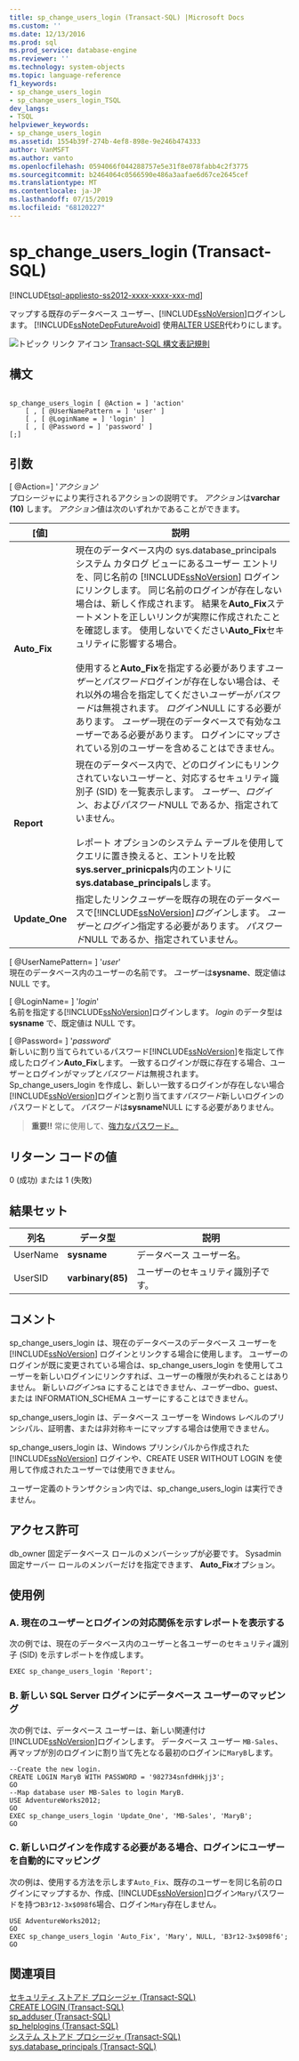 ```yaml
---
title: sp_change_users_login (Transact-SQL) |Microsoft Docs
ms.custom: ''
ms.date: 12/13/2016
ms.prod: sql
ms.prod_service: database-engine
ms.reviewer: ''
ms.technology: system-objects
ms.topic: language-reference
f1_keywords:
- sp_change_users_login
- sp_change_users_login_TSQL
dev_langs:
- TSQL
helpviewer_keywords:
- sp_change_users_login
ms.assetid: 1554b39f-274b-4ef8-898e-9e246b474333
author: VanMSFT
ms.author: vanto
ms.openlocfilehash: 0594066f044288757e5e31f8e078fabb4c2f3775
ms.sourcegitcommit: b2464064c0566590e486a3aafae6d67ce2645cef
ms.translationtype: MT
ms.contentlocale: ja-JP
ms.lasthandoff: 07/15/2019
ms.locfileid: "68120227"
---
```

# <a name="sp_change_users_login-transact-sql"></a>sp_change_users_login (Transact-SQL)
[!INCLUDE[tsql-appliesto-ss2012-xxxx-xxxx-xxx-md](../../includes/tsql-appliesto-ss2012-xxxx-xxxx-xxx-md.md)]

  マップする既存のデータベース ユーザー、[!INCLUDE[ssNoVersion](../../includes/ssnoversion-md.md)]ログインします。 [!INCLUDE[ssNoteDepFutureAvoid](../../includes/ssnotedepfutureavoid-md.md)] 使用[ALTER USER](../../t-sql/statements/alter-user-transact-sql.md)代わりにします。  
  
  
 ![トピック リンク アイコン](../../database-engine/configure-windows/media/topic-link.gif "トピック リンク アイコン") [Transact-SQL 構文表記規則](../../t-sql/language-elements/transact-sql-syntax-conventions-transact-sql.md)  
  
## <a name="syntax"></a>構文  
  
```  
  
sp_change_users_login [ @Action = ] 'action'   
    [ , [ @UserNamePattern = ] 'user' ]   
    [ , [ @LoginName = ] 'login' ]   
    [ , [ @Password = ] 'password' ]  
[;]  
```  
  
## <a name="arguments"></a>引数  
 [ @Action=] '*アクション*'  
 プロシージャにより実行されるアクションの説明です。 *アクション*は**varchar (10)** します。 *アクション*値は次のいずれかであることができます。  
  
|[値]|説明|  
|-----------|-----------------|  
|**Auto_Fix**|現在のデータベース内の sys.database_principals システム カタログ ビューにあるユーザー エントリを、同じ名前の [!INCLUDE[ssNoVersion](../../includes/ssnoversion-md.md)] ログインにリンクします。 同じ名前のログインが存在しない場合は、新しく作成されます。 結果を**Auto_Fix**ステートメントを正しいリンクが実際に作成されたことを確認します。 使用しないでください**Auto_Fix**セキュリティに影響する場合。<br /><br /> 使用すると**Auto_Fix**を指定する必要があります*ユーザー*と*パスワード*ログインが存在しない場合は、それ以外の場合を指定してください*ユーザー*が*パスワード*は無視されます。 *ログイン*NULL にする必要があります。 *ユーザー*現在のデータベースで有効なユーザーである必要があります。 ログインにマップされている別のユーザーを含めることはできません。|  
|**Report**|現在のデータベース内で、どのログインにもリンクされていないユーザーと、対応するセキュリティ識別子 (SID) を一覧表示します。 *ユーザー*、*ログイン*、および*パスワード*NULL であるか、指定されていません。<br /><br /> レポート オプションのシステム テーブルを使用してクエリに置き換えると、エントリを比較**sys.server_prinicpals**内のエントリに**sys.database_principals**します。|  
|**Update_One**|指定したリンク*ユーザー*を既存の現在のデータベースで[!INCLUDE[ssNoVersion](../../includes/ssnoversion-md.md)]*ログイン*します。 *ユーザー*と*ログイン*指定する必要があります。 *パスワード*NULL であるか、指定されていません。|  
  
 [ @UserNamePattern= ] '*user*'  
 現在のデータベース内のユーザーの名前です。 *ユーザー*は**sysname**、既定値は NULL です。  
  
 [ @LoginName= ] '*login*'  
 名前を指定する[!INCLUDE[ssNoVersion](../../includes/ssnoversion-md.md)]ログインします。 *login* のデータ型は **sysname** で、既定値は NULL です。  
  
 [ @Password= ] '*password*'  
 新しいに割り当てられているパスワード[!INCLUDE[ssNoVersion](../../includes/ssnoversion-md.md)]を指定して作成したログイン**Auto_Fix**します。 一致するログインが既に存在する場合、ユーザーとログインがマップと*パスワード*は無視されます。 Sp_change_users_login を作成し、新しい一致するログインが存在しない場合[!INCLUDE[ssNoVersion](../../includes/ssnoversion-md.md)]ログインと割り当てます*パスワード*新しいログインのパスワードとして。 *パスワード*は**sysname**NULL にする必要がありません。  
  
> **重要!!** 常に使用して、[強力なパスワード。](../../relational-databases/security/strong-passwords.md)
  
## <a name="return-code-values"></a>リターン コードの値  
 0 (成功) または 1 (失敗)  
  
## <a name="result-sets"></a>結果セット  
  
|列名|データ型|説明|  
|-----------------|---------------|-----------------|  
|UserName|**sysname**|データベース ユーザー名。|  
|UserSID|**varbinary(85)**|ユーザーのセキュリティ識別子です。|  
  
## <a name="remarks"></a>コメント  
 sp_change_users_login は、現在のデータベースのデータベース ユーザーを [!INCLUDE[ssNoVersion](../../includes/ssnoversion-md.md)] ログインとリンクする場合に使用します。 ユーザーのログインが既に変更されている場合は、sp_change_users_login を使用してユーザーを新しいログインにリンクすれば、ユーザーの権限が失われることはありません。 新しい*ログイン*sa にすることはできません、*ユーザー*dbo、guest、または INFORMATION_SCHEMA ユーザーにすることはできません。  
  
 sp_change_users_login は、データベース ユーザーを Windows レベルのプリンシパル、証明書、または非対称キーにマップする場合は使用できません。  
  
 sp_change_users_login は、Windows プリンシパルから作成された [!INCLUDE[ssNoVersion](../../includes/ssnoversion-md.md)] ログインや、CREATE USER WITHOUT LOGIN を使用して作成されたユーザーでは使用できません。  
  
 ユーザー定義のトランザクション内では、sp_change_users_login は実行できません。  
  
## <a name="permissions"></a>アクセス許可  
 db_owner 固定データベース ロールのメンバーシップが必要です。 Sysadmin 固定サーバー ロールのメンバーだけを指定できます、 **Auto_Fix**オプション。  
  
## <a name="examples"></a>使用例  
  
### <a name="a-showing-a-report-of-the-current-user-to-login-mappings"></a>A. 現在のユーザーとログインの対応関係を示すレポートを表示する  
 次の例では、現在のデータベース内のユーザーと各ユーザーのセキュリティ識別子 (SID) を示すレポートを作成します。  
  
```  
EXEC sp_change_users_login 'Report';  
```  
  
### <a name="b-mapping-a-database-user-to-a-new-sql-server-login"></a>B. 新しい SQL Server ログインにデータベース ユーザーのマッピング  
 次の例では、データベース ユーザーは、新しい関連付け[!INCLUDE[ssNoVersion](../../includes/ssnoversion-md.md)]ログインします。 データベース ユーザー `MB-Sales`、再マップが別のログインに割り当て先となる最初のログインに`MaryB`します。  
  
```  
--Create the new login.  
CREATE LOGIN MaryB WITH PASSWORD = '982734snfdHHkjj3';  
GO  
--Map database user MB-Sales to login MaryB.  
USE AdventureWorks2012;  
GO  
EXEC sp_change_users_login 'Update_One', 'MB-Sales', 'MaryB';  
GO  
```  
  
### <a name="c-automatically-mapping-a-user-to-a-login-creating-a-new-login-if-it-is-required"></a>C. 新しいログインを作成する必要がある場合、ログインにユーザーを自動的にマッピング  
 次の例は、使用する方法を示します`Auto_Fix`、既存のユーザーを同じ名前のログインにマップするか、作成、[!INCLUDE[ssNoVersion](../../includes/ssnoversion-md.md)]ログイン`Mary`パスワードを持つ`B3r12-3x$098f6`場合、ログイン`Mary`存在しません。  
  
```  
USE AdventureWorks2012;  
GO  
EXEC sp_change_users_login 'Auto_Fix', 'Mary', NULL, 'B3r12-3x$098f6';  
GO  
```  
  
## <a name="see-also"></a>関連項目  
 [セキュリティ ストアド プロシージャ &#40;Transact-SQL&#41;](../../relational-databases/system-stored-procedures/security-stored-procedures-transact-sql.md)   
 [CREATE LOGIN &#40;Transact-SQL&#41;](../../t-sql/statements/create-login-transact-sql.md)   
 [sp_adduser &#40;Transact-SQL&#41;](../../relational-databases/system-stored-procedures/sp-adduser-transact-sql.md)   
 [sp_helplogins &#40;Transact-SQL&#41;](../../relational-databases/system-stored-procedures/sp-helplogins-transact-sql.md)   
 [システム ストアド プロシージャ &#40;Transact-SQL&#41;](../../relational-databases/system-stored-procedures/system-stored-procedures-transact-sql.md)   
 [sys.database_principals &#40;Transact-SQL&#41;](../../relational-databases/system-catalog-views/sys-database-principals-transact-sql.md)  
  
  
